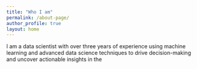 ```yaml
---
title: "Who I am"
permalink: /about-page/
author_profile: true
layout: home
---
```


I am a data scientist with over three years of experience using machine learning and advanced data science techniques to drive decision-making and uncover actionable insights in the 

